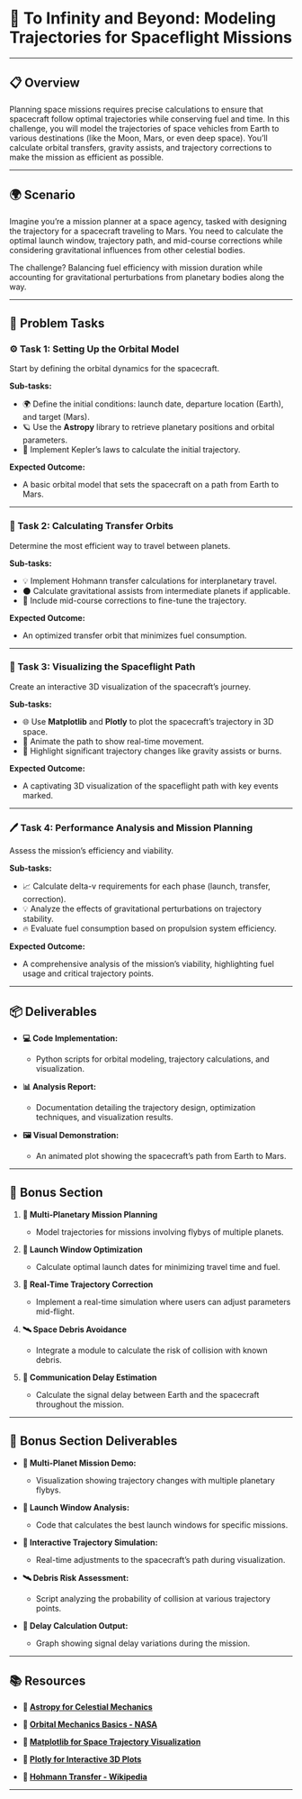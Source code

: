 # 🚀 To Infinity and Beyond: Modeling Trajectories for Spaceflight Missions

---

## 📋 Overview
Planning space missions requires precise calculations to ensure that spacecraft follow optimal trajectories while conserving fuel and time. In this challenge, you will model the trajectories of space vehicles from Earth to various destinations (like the Moon, Mars, or even deep space). You’ll calculate orbital transfers, gravity assists, and trajectory corrections to make the mission as efficient as possible.

---

## 🌍 Scenario
Imagine you’re a mission planner at a space agency, tasked with designing the trajectory for a spacecraft traveling to Mars. You need to calculate the optimal launch window, trajectory path, and mid-course corrections while considering gravitational influences from other celestial bodies. 

The challenge? Balancing fuel efficiency with mission duration while accounting for gravitational perturbations from planetary bodies along the way.

---

## 📝 Problem Tasks

### ⚙️ Task 1: Setting Up the Orbital Model
Start by defining the orbital dynamics for the spacecraft.

**Sub-tasks:**
- 🌍 Define the initial conditions: launch date, departure location (Earth), and target (Mars).
- 🪐 Use the **Astropy** library to retrieve planetary positions and orbital parameters.
- 🧮 Implement Kepler’s laws to calculate the initial trajectory.

**Expected Outcome:**
- A basic orbital model that sets the spacecraft on a path from Earth to Mars.

---

### 🔬 Task 2: Calculating Transfer Orbits
Determine the most efficient way to travel between planets.

**Sub-tasks:**
- 💡 Implement Hohmann transfer calculations for interplanetary travel.
- 🌑 Calculate gravitational assists from intermediate planets if applicable.
- 📏 Include mid-course corrections to fine-tune the trajectory.

**Expected Outcome:**
- An optimized transfer orbit that minimizes fuel consumption.

---

### 🔧 Task 3: Visualizing the Spaceflight Path
Create an interactive 3D visualization of the spacecraft’s journey.

**Sub-tasks:**
- 🌐 Use **Matplotlib** and **Plotly** to plot the spacecraft’s trajectory in 3D space.
- 🔄 Animate the path to show real-time movement.
- 🌟 Highlight significant trajectory changes like gravity assists or burns.

**Expected Outcome:**
- A captivating 3D visualization of the spaceflight path with key events marked.

---

### 🖊️ Task 4: Performance Analysis and Mission Planning
Assess the mission’s efficiency and viability.

**Sub-tasks:**
- 📈 Calculate delta-v requirements for each phase (launch, transfer, correction).
- 💡 Analyze the effects of gravitational perturbations on trajectory stability.
- 🔥 Evaluate fuel consumption based on propulsion system efficiency.

**Expected Outcome:**
- A comprehensive analysis of the mission’s viability, highlighting fuel usage and critical trajectory points.

---

## 📦 Deliverables
- **💻 Code Implementation:**
  - Python scripts for orbital modeling, trajectory calculations, and visualization.

- **📊 Analysis Report:**
  - Documentation detailing the trajectory design, optimization techniques, and visualization results.

- **🖼️ Visual Demonstration:**
  - An animated plot showing the spacecraft’s path from Earth to Mars.

---

## 🎁 Bonus Section
1. **🌌 Multi-Planetary Mission Planning**
   - Model trajectories for missions involving flybys of multiple planets.

2. **🚀 Launch Window Optimization**
   - Calculate optimal launch dates for minimizing travel time and fuel.

3. **🔄 Real-Time Trajectory Correction**
   - Implement a real-time simulation where users can adjust parameters mid-flight.

4. **🛰️ Space Debris Avoidance**
   - Integrate a module to calculate the risk of collision with known debris.

5. **📡 Communication Delay Estimation**
   - Calculate the signal delay between Earth and the spacecraft throughout the mission.

---

## 🏅 Bonus Section Deliverables
- **🌌 Multi-Planet Mission Demo:**
  - Visualization showing trajectory changes with multiple planetary flybys.

- **🚀 Launch Window Analysis:**
  - Code that calculates the best launch windows for specific missions.

- **🔄 Interactive Trajectory Simulation:**
  - Real-time adjustments to the spacecraft’s path during visualization.

- **🛰️ Debris Risk Assessment:**
  - Script analyzing the probability of collision at various trajectory points.

- **📡 Delay Calculation Output:**
  - Graph showing signal delay variations during the mission.

---

## 📚 Resources

- **🔗 [Astropy for Celestial Mechanics](https://www.astropy.org/)**

- **🔗 [Orbital Mechanics Basics - NASA](https://solarsystem.nasa.gov/)**

- **🔗 [Matplotlib for Space Trajectory Visualization](https://matplotlib.org/)**

- **🔗 [Plotly for Interactive 3D Plots](https://plotly.com/python/3d-charts/)**

- **🔗 [Hohmann Transfer - Wikipedia](https://en.wikipedia.org/wiki/Hohmann_transfer_orbit)**

---
